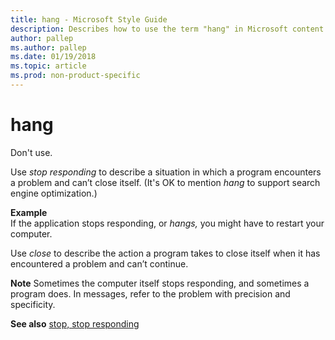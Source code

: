 ```yaml
---
title: hang - Microsoft Style Guide
description: Describes how to use the term "hang" in Microsoft content. Don't use.
author: pallep
ms.author: pallep
ms.date: 01/19/2018
ms.topic: article
ms.prod: non-product-specific
---
```


# hang

Don't use.

Use *stop responding* to describe a situation in which a program encounters a problem and can’t close itself. (It's OK to mention *hang* to support search engine optimization.)

**Example**  
If the application stops responding, or *hangs,* you might have to restart your computer. 

Use *close* to describe the action a program takes to close itself when it has encountered a problem and can’t continue. 

**Note** Sometimes
the computer itself stops responding, and sometimes a program
does. In messages, refer to the problem with precision and
specificity.

**See also** [stop, stop responding](~/a-z-word-list-term-collections/s/stop-stop-responding.md)
